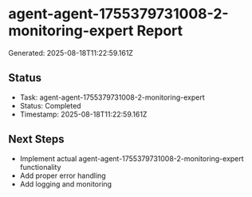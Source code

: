 # agent-agent-1755379731008-2-monitoring-expert Report

Generated: 2025-08-18T11:22:59.161Z

## Status
- Task: agent-agent-1755379731008-2-monitoring-expert
- Status: Completed
- Timestamp: 2025-08-18T11:22:59.161Z

## Next Steps
- Implement actual agent-agent-1755379731008-2-monitoring-expert functionality
- Add proper error handling
- Add logging and monitoring
